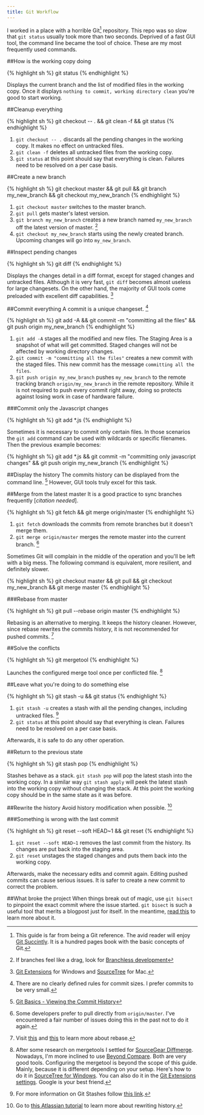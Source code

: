 ```yaml
---
title: Git Workflow
---
```


I worked in a place with a horrible Git[^git_succintly] repository. This repo was so slow that `git status` usually took more than two seconds. Deprived of a fast GUI tool, the command line became the tool of choice. These are my most frequently used commands.


##How is the working copy doing

{% highlight sh %}
git status
{% endhighlight %}

Displays the current branch and the list of modified files in the working copy. Once it displays `nothing to commit, working directory clean` you're good to start working.


##Cleanup everything

{% highlight sh %}
git checkout -- . && git clean -f && git status
{% endhighlight %}

1. `git checkout -- .` discards all the pending changes in the working copy. It makes no effect on untracked files.
2. `git clean -f` deletes all untracked files from the working copy.
3. `git status` at this point should say that everything is clean. Failures need to be resolved on a per case basis.


##Create a new branch

{% highlight sh %}
git checkout master && git pull && git branch my_new_branch && git checkout my_new_branch
{% endhighlight %}

1. `git checkout master` switches to the master branch.
2. `git pull` gets master's latest version.
3. `git branch my_new_branch` creates a new branch named `my_new_branch` off the latest version of master. [^git_branches]
4. `git checkout my_new_branch` starts using the newly created branch. Upcoming changes will go into `my_new_branch`.


##Inspect pending changes

{% highlight sh %}
git diff
{% endhighlight %}

Displays the changes detail in a diff format, except for staged changes and untracked files. Although it is very fast, `git diff` becomes almost useless for large changesets. On the other hand, the majority of GUI tools come preloaded with excellent diff capabilities. [^gui_tool]


##Commit everything
A commit is a unique changeset. [^small_commits]

{% highlight sh %}
git add -A && git commit -m "committing all the files" && git push origin my_new_branch
{% endhighlight %}

1. `git add -A` stages all the modified and new files. The Staging Area is a snapshot of what will get committed. Staged changes will not be affected by working directory changes.
2. `git commit -m "committing all the files"` creates a new commit with the staged files. This new commit has the message `committing all the files`.
3. `git push origin my_new_branch` pushes `my_new_branch` to the remote tracking branch `origin/my_new_branch` in the remote repository. While it is not required to push every commit right away, doing so protects against losing work in case of hardware failure.

###Commit only the Javascript changes

{% highlight sh %}
git add *.js
{% endhighlight %}

Sometimes it is necessary to commit only certain files. In those scenarios the `git add` command can be used with wildcards or specific filenames. Then the previous example becomes:

{% highlight sh %}
git add *.js && git commit -m "committing only javascript changes" && git push origin my_new_branch
{% endhighlight %}

##Display the history
The commits history can be displayed from the command line. [^git_log] However, GUI tools truly excel for this task.


##Merge from the latest master
It is a good practice to sync branches frequently [*citation needed*].

{% highlight sh %}
git fetch && git merge origin/master
{% endhighlight %}

1. `git fetch` downloads the commits from remote branches but it doesn't merge them.
2. `git merge origin/master` merges the remote master into the current branch. [^git_fetch_workflow]

Sometimes Git will complain in the middle of the operation and you'll be left with a big mess. The following command is equivalent, more resilient, and definitely slower.

{% highlight sh %}
git checkout master && git pull && git checkout my_new_branch && git merge master
{% endhighlight %}

###Rebase from master

{% highlight sh %}
git pull --rebase origin master
{% endhighlight %}

Rebasing is an alternative to merging. It keeps the history cleaner. However, since rebase rewrites the commits history, it is not recommended for pushed commits. [^git_rebase]


##Solve the conflicts

{% highlight sh %}
git mergetool
{% endhighlight %}

Launches the configured merge tool once per conflicted file. [^merge_tools]


##Leave what you're doing to do something else

{% highlight sh %}
git stash -u && git status
{% endhighlight %}

1. `git stash -u` creates a stash with all the pending changes, including untracked files. [^git_stash_help]
2. `git status` at this point should say that everything is clean. Failures need to be resolved on a per case basis.

Afterwards, it is safe to do any other operation.


##Return to the previous state

{% highlight sh %}
git stash pop
{% endhighlight %}

Stashes behave as a stack. `git stash pop` will pop the latest stash into the working copy. In a similar way `git stash apply` will peek the latest stash into the working copy without changing the stack. At this point the working copy should be in the same state as it was before.


##Rewrite the history
Avoid history modification when possible. [^rewrite_history]

###Something is wrong with the last commit

{% highlight sh %}
git reset --soft HEAD~1 && git reset
{% endhighlight %}

1. `git reset --soft HEAD~1` removes the last commit from the history. Its changes are put back into the staging area.
2. `git reset` unstages the staged changes and puts them back into the working copy.

Afterwards, make the necessary edits and commit again. Editing pushed commits can cause serious issues. It is safer to create a new commit to correct the problem.


##What broke the project
When things break out of magic, use `git bisect` to pinpoint the exact commit where the issue started. `git bisect` is such a useful tool that merits a blogpost just for itself. In the meantime, [read this](http://webchick.net/node/99) to learn more about it.


[^git_succintly]: This guide is far from being a Git reference. The avid reader will enjoy [Git Succintly](https://www.syncfusion.com/resources/techportal/ebooks/git). It is a hundred pages book with the basic concepts of Git.

[^gui_tool]: [Git Extensions](https://code.google.com/p/gitextensions/) for Windows and [SourceTree](https://www.sourcetreeapp.com/) for Mac.

[^git_branches]: If branches feel like a drag, look for [Branchless development](http://www.tedunangst.com/flak/post/branchless-development)

[^small_commits]: There are no clearly defined rules for commit sizes. I prefer commits to be very small.

[^git_fetch_workflow]: Some developers prefer to pull directly from `origin/master`. I've encountered a fair number of issues doing this in the past not to do it again.

[^git_rebase]: Visit [this](http://git-scm.com/docs/git-rebase) and [this](http://gitready.com/advanced/2009/02/11/pull-with-rebase.html) to learn more about rebase.
 
[^git_stash_help]: For more information on Git Stashes follow [this link](https://git-scm.com/book/en/v1/Git-Tools-Stashing).

[^rewrite_history]: Go to [this Atlassian tutorial](https://www.atlassian.com/git/tutorials/rewriting-history/) to learn more about rewriting history.

[^merge_tools]: After some research on mergetools I settled for [SourceGear Diffmerge](https://sourcegear.com/diffmerge/). Nowadays, I'm more inclined to use [Beyond Compare](http://www.scootersoftware.com/). Both are very good tools. Configuring the mergetool is beyond the scope of this guide. Mainly, because it is different depending on your setup. Here's how to do it in [SourceTree for Windows](http://stackoverflow.com/questions/16800280/how-to-interactively-visually-resolve-conflicts-in-sourcetree-git). You can also do it in the [Git Extensions settings](http://git-extensions-documentation.readthedocs.org/en/latest/settings.html). Google is your best friend.

[^git_log]: [Git Basics - Viewing the Commit History](https://git-scm.com/book/en/v2/Git-Basics-Viewing-the-Commit-History)
